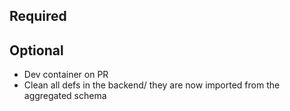 ## Required
## Optional 
- Dev container on PR
- Clean all defs in the backend/ they are now imported from the aggregated schema